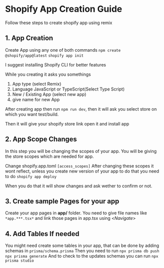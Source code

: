 # Shopify App Creation Guide

Follow these steps to create shopify app using remix

## 1. App Creation
Create App using any one of both commands
``npm create @shopify/app@latest`` ``shopify app init``

I suggest installing Shopify CLI for better features

While you creating it asks you somethings
1. App type (select Remix)
2. Language JavaScript or TypeScript(Select Type Script)
3. New / Existing App (select new app)
4. give name for new App

After creating app then run ``npm run dev``, then it will ask you select store on which you want test/build.

Then it will give your shopify store link open it and install app

## 2. App Scope Changes
In this step you will be changing the scopes of your app. You will be giving the store scopes which are needed for app.

Change shopify.app.toml ``[access_scopes]``
After changing these scopes it wont reflect, unless you create new version of your app to do that you need to do
``shopify app deploy``

When you do that it will show changes and ask wether to confirm or not.



## 3. Create sample Pages for your app
Create your app pages in **app/** folder. You need to give file names like `*app.***.tsx*` and link those pages in app.tsx using <*Navigate*>

## 4. Add Tables If needed
You might need create some tables in your app, that can be done by adding schemas in ``prisma/schema.prisma``
Then you need to run ``npx prisma db push`` ``npx prisma generate``
And to check to the updates schemas you can run  ``npx prisma studio``